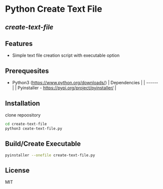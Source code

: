 # Python Create Text File
## _create-text-file_
## Features
- Simple text file creation script with executable option
## Prerequesites
- Python3 (https://www.python.org/downloads/)
| Dependencies |
| ------ | 
| Pyinstaller - https://pypi.org/project/pyinstaller/ | 
## Installation
clone repoository
```sh
cd create-text-file
python3 ceate-text-file.py
```
## Build/Create Executable
```sh
pyinstaller --onefile create-text-file.py       
```
## License
MIT